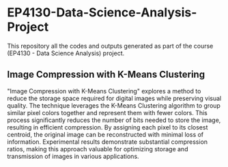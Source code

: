 # EP4130-Data-Science-Analysis-Project
This repository all the codes and outputs generated as part of the course (EP4130 - Data Science Analysis) project.

## Image Compression with K-Means Clustering
"Image Compression with K-Means Clustering" explores a method to reduce the storage space required for digital images while preserving visual quality. The technique leverages the K-Means Clustering algorithm to group similar pixel colors together and represent them with fewer colors. This process significantly reduces the number of bits needed to store the image, resulting in efficient compression. By assigning each pixel to its closest centroid, the original image can be reconstructed with minimal loss of information. Experimental results demonstrate substantial compression ratios, making this approach valuable for optimizing storage and transmission of images in various applications.
